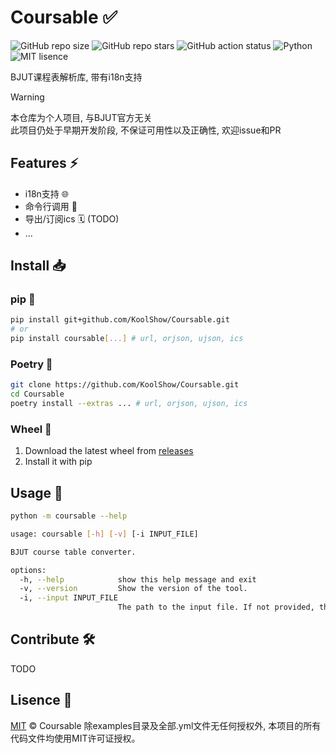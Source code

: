 # Coursable ✅

![GitHub repo size](https://img.shields.io/github/repo-size/KoolShow/Coursable?style=for-the-badge)
![GitHub repo stars](https://img.shields.io/github/stars/KoolShow/Coursable?style=for-the-badge)
![GitHub action status](https://github.com/KoolShow/Coursable/workflows/CI/badge.svg)
![Python](https://img.shields.io/badge/Python-3.13-FFD43B?style=for-the-badge&logo=python&logoColor=blue)
![MIT lisence](https://img.shields.io/badge/Lisence-MIT-green?style=for-the-badge)

BJUT课程表解析库, 带有i18n支持

> [!WARNING]
> 本仓库为个人项目, 与BJUT官方无关 \
> 此项目仍处于早期开发阶段, 不保证可用性以及正确性, 欢迎issue和PR

## Features ⚡

- i18n支持 🌐
- 命令行调用 📝
- 导出/订阅ics 🗓️ (TODO)
- ...

## Install 📥

### pip 🚀

```bash
pip install git+github.com/KoolShow/Coursable.git
# or
pip install coursable[...] # url, orjson, ujson, ics
```

### Poetry 📜

```bash
git clone https://github.com/KoolShow/Coursable.git
cd Coursable
poetry install --extras ... # url, orjson, ujson, ics
```

### Wheel 🛞

1. Download the latest wheel from [releases](https://github.com/KoolShow/Coursable/releases)
2. Install it with pip

## Usage 📄

```bash
python -m coursable --help
```

```bash
usage: coursable [-h] [-v] [-i INPUT_FILE]

BJUT course table converter.

options:
  -h, --help            show this help message and exit
  -v, --version         Show the version of the tool.
  -i, --input INPUT_FILE
                        The path to the input file. If not provided, the input will be the default example.
```

## Contribute 🛠️

TODO

## Lisence 📃

[MIT](https://github.com/Coursable/blob/master/LICENSE) © Coursable
除examples目录及全部.yml文件无任何授权外, 本项目的所有代码文件均使用MIT许可证授权。

